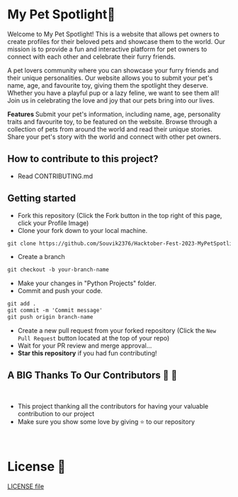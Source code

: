 # My Pet Spotlight💫

Welcome to My Pet Spotlight! This is a website that allows pet owners to create profiles for their beloved pets and showcase them to the world. Our mission is to provide a fun and interactive platform for pet owners to connect with each other and celebrate their furry friends.

A pet lovers community where you can showcase your furry friends and their unique personalities. 
Our website allows you to submit your pet's name, age, and favourite toy, giving them the spotlight they deserve. 
Whether you have a playful pup or a lazy feline, we want to see them all! Join us in celebrating the love and joy that our pets bring into our lives.

<strong> Features </strong>
Submit your pet's information, including name, age, personality traits and favourite toy, to be featured on the website.
Browse through a collection of pets from around the world and read their unique stories.
Share your pet's story with the world and connect with other pet owners.


## How to contribute to this project?

* Read CONTRIBUTING.md

## Getting started
* Fork this repository (Click the Fork button in the top right of this page, click your Profile Image)
* Clone your fork down to your local machine.

```markdown
git clone https://github.com/Souvik2376/Hacktober-Fest-2023-MyPetSpotlight.git
```

* Create a branch

```markdown
git checkout -b your-branch-name
```

* Make your changes in "Python Projects" folder.
* Commit and push your code.

```markdown
git add .
git commit -m 'Commit message'
git push origin branch-name
```

* Create a new pull request from your forked repository (Click the `New Pull Request` button located at the top of your repo)
* Wait for your PR review and merge approval...
* __Star this repository__ if you had fun contributing!


## A BIG Thanks To Our Contributors :handshake: :handshake:

<br>

- This project thanking all the contributors for having your valuable contribution to our project
- Make sure you show some love by giving ⭐ to our repository

<br>
<!--
<center>
<a href="https://github.com/Souvik2376/Hacktober-Fest-2023-MyPetSpotlight/graphs/contributors">
  <img src="https://contrib.rocks/image?repo=Souvik2376/Hacktober-Fest-2023-MyPetSpotlight" />
</a>
</center>
<br>
-->

# License 📝

<a href="https://github.com/Souvik2376/Hacktober-Fest-2023-MyPetSpotlight/blob/main/LICENSE">LICENSE file<a/>



